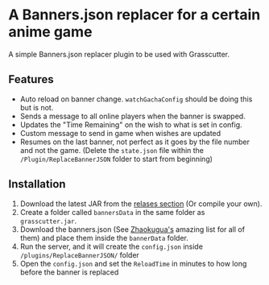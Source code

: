 
# A Banners.json replacer for a certain anime game

A simple Banners.json replacer plugin to be used with Grasscutter.

## Features

- Auto reload on banner change. `watchGachaConfig` should be doing this but is not.
- Sends a message to all online players when the banner is swapped.
- Updates the "Time Remaining" on the wish to what is set in config.
- Custom message to send in game when wishes are updated
- Resumes on the last banner, not perfect as it goes by the file number and not the game. (Delete the `state.json` file within the `/Plugin/ReplaceBannerJSON` folder to start from beginning)

## Installation

1) Download the latest JAR from the [relases section](https://github.com/harry2258/BannerReplacerPlugin/releases/latest) (Or compile your own).
2) Create a folder called `bannersData` in the same folder as `grasscutter.jar`.
3) Download the banners.json (See [Zhaokugua's](https://github.com/Zhaokugua/Grasscutter_Banners) amazing list for all of them) and place them inside the `bannerData` folder.
4) Run the server, and it will create the `config.json` inside `/plugins/ReplaceBannerJSON/` folder
5) Open the `config.json` and set the `ReloadTime` in minutes to how long before the banner is replaced
